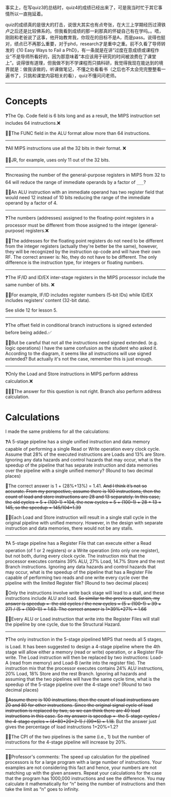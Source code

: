 事实上，在写quiz3的总结时，quiz4的成绩已经出来了，可是我当时忙于其它事情所以一直拖延着。

quiz的成绩真的是很大的打击，说很大其实也有点夸张，在大三上学期经历过滑铁卢之后还是比较佛系的。但我看到成绩的那一刹那真的怀疑自己有在学吗。。唔，刚刚和老爸说了这事，他开始教育我，你现在的目标不是A，而是pass。说得也挺对，绩点已不再那么重要，对于phd，research才是重中之重。前不久看了导师转发的《10 Easy Ways to Fail a PhD》，有一条就是在讲“过度在意成绩或课程作业”不是导师所看好的，因为那意味着“本应该用于研究的时间被浪费在了课堂上”。说得很有道理，但我做不到不学课程而只搞科研，我觉得我现在能达到的境界就是：做我该做的，听课做笔记，不懂之处看看书（之后也不太会完完整整看一遍书了，只挑和课堂内容相关的看），quiz不懂问问老师。

---

# Concepts

❓The Op. Code field is 6 bits long and as a result, the MIPS instruction set includes 64 instructions.❌

👨‍🏫The FUNC field in the ALU format allow more than 64 instructions. 

---

❓All MIPS instructions use all the 32 bits in their format. ❌

👨‍🏫JR, for example, uses only 11 out of the 32 bits. 

---

❓Increasing the number of the general-purpose registers in MIPS from 32 to 64 will reduce the range of immediate operands by a factor of `___`?

👨‍🏫An ALU instruction with an immediate operand has two register field that would need 12 instead of 10 bits reducing the range of the immediate operand by a factor of 4.

---

❓The numbers (addresses) assigned to the floating-point registers in a processor must be different from those assigned to the integer (general-purpose) registers.❌

👨‍🏫The addresses for the floating point registers do not need to be different from the integer registers (actually they're better be the same), however, they will be recognized by the instruction op-code and will have their own RF. The correct answer is: No, they do not have to be different. The only difference is the instruction type, for integers or floating numbers.

---

❓The IF/ID and ID/EX inter-stage registers in the MIPS processor include the same number of bits. ❌

👨‍🏫For example, IF/ID includes register numbers (5-bit IDs) while ID/EX includes registers' content (32-bit data). 

See slide 12 for lesson 5.

---

❓The offset field in conditional branch instructions is signed extended before being added.✅

👨‍🏫But be careful that not all the instructions need signed extended. (e.g. logic operations) I have the same confusion as the student who asked it. According to the diagram, it seems like all instructions will use signed extended? But actually it's not the case, remember this is just enough.

---

❓Only the Load and Store instructions in MIPS perform address calculation.❌

👨‍🏫The answer for this question is not right. Branch also perform address calculation.

# Calculations

I made the same problems for all the calculations:

❓A 5-stage pipeline has a single unified instruction and data memory capable of performing a single Read or Write operation every clock cycle. Assume that 28% of the executed instructions are Loads and 13% are Store. Ignoring any data hazards and control hazards that may occur, what is the speedup of the pipeline that has separate instruction and data memories over the pipeline with a single unified memory? (Round to two decimal places)

🤔The correct answer is 1 + (28%+13%) = 1.41. ~~And I think it’s not so accurate. From my perspective, assume there is 100 instructions, then the count of load and store instructions are 28 and 13 separately. In this case, the old cycles = 5 + (100-1) =104, the new cycles = 5 + (100-1) + 28 + 13 = 145, so the speedup = 145/104=1.39~~

👨‍🏫Each Load and Store instruction will result in a single stall cycle in the original pipeline with unified memory. However, in the design with separate instruction and data memories, there would not be any stalls.

----

❓A 5-stage pipeline has a Register File that can execute either a Read operation (of 1 or 2 registers) or a Write operation (into only one register), but not both, during every clock cycle. The instruction mix that the processor executes contains 39% ALU, 27% Load, 14.7% Store and the rest Branch instructions. Ignoring any data hazards and control hazards that may occur, what is the speedup of the pipeline that has a Register File capable of performing two reads and one write every cycle over the pipeline with the limited Register file? (Round to two decimal places)

🤔Only the instructions involve write back stage will lead to a stall, and these instructions include ALU and load. ~~So similar to the previous question, my answer is speedup =  the old cycles / the new cycles = (5 + (100-1) + 39 + 27) / (5 + (100-1)) = 1.63. The correct answer is 1+39%+27% = 1.66~~

👨‍🏫Every ALU or Load instruction that write into the Register Files will stall the pipeline by one cycle, due to the Structural Hazard.

----

❓The only instruction in the 5-stage pipelined MIPS that needs all 5 stages, is Load. It has been suggested to design a 4-stage pipeline where the 4th stage will allow either a memory (read or write) operation, or a Register File write.
The Load instruction will then be replaced by two instructions: Load-A (read from memory) and Load-B (write into the register file). The instruction mix that the processor executes contains 24% ALU instructions, 20% Load, 18% Store and the rest Branch. Ignoring all hazards and assuming that the two pipelines will have the same cycle time, what is the speedup of the 5-stage pipeline over the 4-stage one? (Round to two decimal places)

🤔~~Assume there is 100 instructions, then the count of load instructions are 20 and 80 for other instructions. Since the original signal cycle of load instruction is replaced by two, so we can think there are 40 load instructions in this case. So my answer is speedup =  the 5-stage cycles / the 4-stage cycles = (4+80+20*2-1) / (99+5) = 1.18.~~ But the answer just gives the percentage of load instructions 1+20%=1.2?

👨‍🏫The CPI of the two pipelines is the same (i.e., 1) but the number of instructions for the 4-stage pipeline will increase by 20%.

---

👨‍🏫Professor's comments: The speed up calculation for the pipelined processors is for a large program with a large number of instructions. Your examples are not considering this fact and hence, your numbers are not matching up with the given answers. Repeat your calculations for the case that the program has 1000,000 instructions and see the difference. You may calculate it mathematically for “n” being the number of instructions and then take the limit as “n” goes to infinity.

